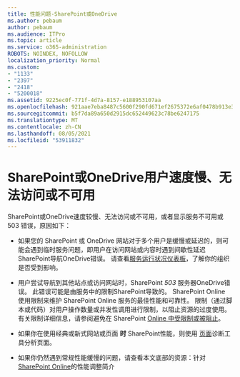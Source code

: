 ```yaml
---
title: 性能问题-SharePoint或OneDrive
ms.author: pebaum
author: pebaum
ms.audience: ITPro
ms.topic: article
ms.service: o365-administration
ROBOTS: NOINDEX, NOFOLLOW
localization_priority: Normal
ms.custom:
- "1133"
- "2397"
- "2418"
- "5200018"
ms.assetid: 9225ec0f-771f-4d7a-8157-e188953107aa
ms.openlocfilehash: 921aae7eba8487c5600f290fd671ef2675372e6af0478b913e38354856cbaa22
ms.sourcegitcommit: b5f7da89a650d2915dc652449623c78be6247175
ms.translationtype: MT
ms.contentlocale: zh-CN
ms.lasthandoff: 08/05/2021
ms.locfileid: "53911832"
---
```

# <a name="sharepoint-or-onedrive-slow-inaccessible-or-unavailable-for-multiple-users"></a>SharePoint或OneDrive用户速度慢、无法访问或不可用

SharePoint或OneDrive速度较慢、无法访问或不可用，或者显示服务不可用或 503 错误，原因如下：
  
- 如果您的 SharePoint 或 OneDrive 网站对于多个用户是缓慢或延迟的，则可能会遇到临时服务问题，即用户在访问网站或内容时遇到间歇性延迟SharePoint导航OneDrive错误。 请查看[服务运行状况仪表板](https://admin.microsoft.com/AdminPortal/Home#/servicehealth)，了解你的组织是否受到影响。
  
- 用户尝试导航到其他站点或访问网站时，SharePoint *503* 服务器OneDrive错误。 此错误可能是由服务中的限制SharePoint导致的。 SharePoint Online 使用限制来维护 SharePoint Online 服务的最佳性能和可靠性。 限制（通过脚本或代码）对用户操作数量或并发性调用进行限制，以阻止资源的过度使用。 有关限制详细信息，请参阅避免在 SharePoint [Online 中受限制或被阻止](https://docs.microsoft.com/sharepoint/dev/general-development/how-to-avoid-getting-throttled-or-blocked-in-sharepoint-online)。

- 如果你在使用经典或新式网站或页面 **时** SharePoint性能，则使用 [页面](https://aka.ms/perftool)诊断工具分析页面。 
  
- 如果你仍然遇到常规性能缓慢的问题，请查看本文底部的资源：针对[SharePoint Online](https://go.microsoft.com/fwlink/?linkid=2024334)的性能调整简介
  
